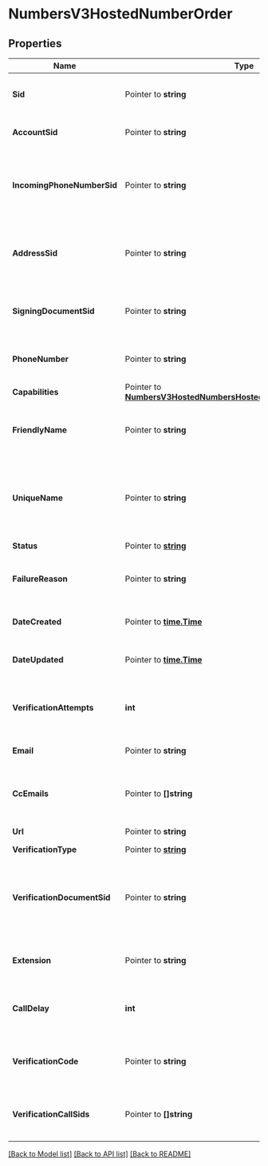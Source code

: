 # NumbersV3HostedNumberOrder

## Properties

Name | Type | Description | Notes
------------ | ------------- | ------------- | -------------
**Sid** | Pointer to **string** | A 34 character string that uniquely identifies this HostedNumberOrder. |
**AccountSid** | Pointer to **string** | A 34 character string that uniquely identifies the account. |
**IncomingPhoneNumberSid** | Pointer to **string** | A 34 character string that uniquely identifies the [IncomingPhoneNumber](https://www.twilio.com/docs/phone-numbers/api/incomingphonenumber-resource) resource that represents the phone number being hosted. |
**AddressSid** | Pointer to **string** | A 34 character string that uniquely identifies the Address resource that represents the address of the owner of this phone number. |
**SigningDocumentSid** | Pointer to **string** | A 34 character string that uniquely identifies the [Authorization Document](https://www.twilio.com/docs/phone-numbers/hosted-numbers/hosted-numbers-api/authorization-document-resource) the user needs to sign. |
**PhoneNumber** | Pointer to **string** | Phone number to be hosted. This must be in [E.164](https://en.wikipedia.org/wiki/E.164) format, e.g., +16175551212 |
**Capabilities** | Pointer to [**NumbersV3HostedNumbersHostedNumberOrderCapabilities**](NumbersV3HostedNumbersHostedNumberOrderCapabilities.md) |  |
**FriendlyName** | Pointer to **string** | A 64 character string that is a human-readable text that describes this resource. |
**UniqueName** | Pointer to **string** | Provides a unique and addressable name to be assigned to this HostedNumberOrder, assigned by the developer, to be optionally used in addition to SID. |
**Status** | Pointer to [**string**](HostedNumberOrderEnumStatus.md) |  |
**FailureReason** | Pointer to **string** | A message that explains why a hosted_number_order went to status \"action-required\" |
**DateCreated** | Pointer to [**time.Time**](time.Time.md) | The date this resource was created, given as [GMT RFC 2822](http://www.ietf.org/rfc/rfc2822.txt) format. |
**DateUpdated** | Pointer to [**time.Time**](time.Time.md) | The date that this resource was updated, given as [GMT RFC 2822](http://www.ietf.org/rfc/rfc2822.txt) format. |
**VerificationAttempts** | **int** | The number of attempts made to verify ownership of the phone number that is being hosted. |[optional] [default to 0]
**Email** | Pointer to **string** | Email of the owner of this phone number that is being hosted. |
**CcEmails** | Pointer to **[]string** | A list of emails that LOA document for this HostedNumberOrder will be carbon copied to. |
**Url** | Pointer to **string** | The URL of this HostedNumberOrder. |
**VerificationType** | Pointer to [**string**](HostedNumberOrderEnumVerificationType.md) |  |
**VerificationDocumentSid** | Pointer to **string** | A 34 character string that uniquely identifies the Identity Document resource that represents the document for verifying ownership of the number to be hosted. |
**Extension** | Pointer to **string** | A numerical extension to be used when making the ownership verification call. |
**CallDelay** | **int** | A value between 0-30 specifying the number of seconds to delay initiating the ownership verification call. |[optional] [default to 0]
**VerificationCode** | Pointer to **string** | A verification code provided in the response for a user to enter when they pick up the phone call. |
**VerificationCallSids** | Pointer to **[]string** | A list of 34 character strings that are unique identifiers for the calls placed as part of ownership verification. |

[[Back to Model list]](../README.md#documentation-for-models) [[Back to API list]](../README.md#documentation-for-api-endpoints) [[Back to README]](../README.md)



